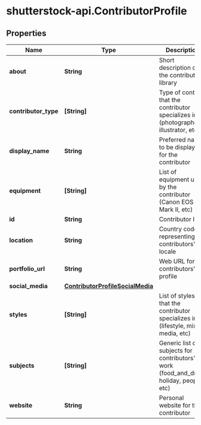 # shutterstock-api.ContributorProfile

## Properties
Name | Type | Description | Notes
------------ | ------------- | ------------- | -------------
**about** | **String** | Short description of the contributors&#39; library | [optional] 
**contributor_type** | **[String]** | Type of content that the contributor specializes in (photographer, illustrator, etc) | [optional] 
**display_name** | **String** | Preferred name to be displayed for the contributor | [optional] 
**equipment** | **[String]** | List of equipment used by the contributor (Canon EOS 5D Mark II, etc) | [optional] 
**id** | **String** | Contributor ID | 
**location** | **String** | Country code representing the contributors&#39; locale | [optional] 
**portfolio_url** | **String** | Web URL for the contributors&#39; profile | [optional] 
**social_media** | [**ContributorProfileSocialMedia**](ContributorProfileSocialMedia.md) |  | [optional] 
**styles** | **[String]** | List of styles that the contributor specializes in (lifestyle, mixed media, etc) | [optional] 
**subjects** | **[String]** | Generic list of subjects for contributors&#39; work (food_and_drink, holiday, people, etc) | [optional] 
**website** | **String** | Personal website for the contributor | [optional] 


